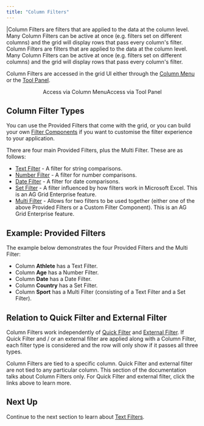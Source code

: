 ```yaml
---
title: "Column Filters"
---
```


<framework-specific-section frameworks="javascript,angular,vue">
|Column Filters are filters that are applied to the data at the column level. Many Column Filters can be active at once (e.g. filters set on different columns) and the grid will display rows that pass every column's filter.
</framework-specific-section>

<framework-specific-section frameworks="react">
<video-section id="pebXUHUdlos" title="React Column Filters" header="true">
Column Filters are filters that are applied to the data at the column level. Many Column Filters can be active at once (e.g. filters set on different columns) and the grid will display rows that pass every column's filter.
</video-section>
</framework-specific-section>

Column Filters are accessed in the grid UI either through the [Column Menu](/column-menu/) or the [Tool Panel](/tool-panel/).

<div style="display: flex; justify-content: center;">
    <image-caption src="filtering/resources/open-column.gif" alt="Open Column" width="25rem" constrained="true">
        Access via Column Menu
    </image-caption>
    <image-caption src="filtering/resources/open-tool-panel.gif" alt="Open Tool Panel" width="25rem" constrained="true">
        Access via Tool Panel
    </image-caption>
</div>

## Column Filter Types

You can use the Provided Filters that come with the grid, or you can build your own [Filter Components](/component-filter/) if you want to customise the filter experience to your application.

There are four main Provided Filters, plus the Multi Filter. These are as follows:
- [Text Filter](/filter-text/) - A filter for string comparisons.
- [Number Filter](/filter-number/) - A filter for number comparisons.
- [Date Filter](/filter-date/) - A filter for date comparisons.
- [Set Filter](/filter-set/) <enterprise-icon></enterprise-icon> - A filter influenced by how filters work in Microsoft Excel. This is an AG Grid Enterprise feature.
- [Multi Filter](/filter-multi/) <enterprise-icon></enterprise-icon> - Allows for two filters to be used together (either one of the above Provided Filters or a Custom Filter Component). This is an AG Grid Enterprise feature.

## Example: Provided Filters

The example below demonstrates the four Provided Filters and the Multi Filter:

- Column **Athlete** has a Text Filter.
- Column **Age** has a Number Filter.
- Column **Date** has a Date Filter.
- Column **Country** has a Set Filter.
- Column **Sport** has a Multi Filter (consisting of a Text Filter and a Set Filter).

<grid-example title='Provided Filters' name='provided-filters' type='generated' options='{ "enterprise": true, "exampleHeight": 560, "modules": ["clientside", "setfilter", "multifilter", "menu"] }'></grid-example>

## Relation to Quick Filter and External Filter

Column Filters work independently of [Quick Filter](/filter-quick/) and [External Filter](/filter-external/). If Quick Filter and / or an external filter are applied along with a Column Filter, each filter type is considered and the row will only show if it passes all three types.

Column Filters are tied to a specific column. Quick Filter and external filter are not tied to any particular column. This section of the documentation talks about Column Filters only. For Quick Filter and external filter, click the links above to learn more.

## Next Up

Continue to the next section to learn about [Text Filters](/filter-text).
